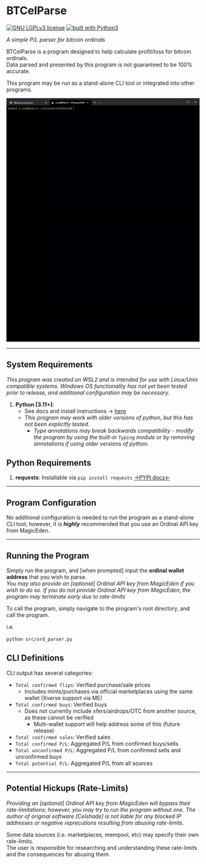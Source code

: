 # BTCelParse
[![GNU LGPLv3 license](https://img.shields.io/badge/license-LGPLv3-blue.svg)](https://github.com/Celshade/CelSwap/blob/master/LICENSE.LESSER)
[![built with Python3](https://img.shields.io/badge/built%20with-Python3-green.svg)](https://www.python.org/)

_A simple P/L parser for bitcoin ordinals_

BTCelParse is a program designed to help calculate profit/loss for bitcoin ordinals. \
Data parsed and presented by this program is not guaranteed to be 100% accurate.

This program may be run as a stand-alone CLI tool or integrated into other programs.

![](btcelparse_demo.gif)

***

## System Requirements
_This program was created on WSL2 and is intended for use with Linux/Unix compatible systems._
_Windows OS functionality has not yet been tested prior to release, and additional configuration may be necessary._

1. **Python [3.11+]**:
    * See docs and install instructions -> [here](https://www.python.org/)
    * _This program may work with older versions of python, but this has not been explicitly tested._
        * _Type annotations may break backwards compatibility - modify the program by using the built-in `Typing` module or by removing annotations if using older versions of python._

## Python Requirements
1. **requests**: Installable via `pip install requests` [->PYPI docs<-](https://pypi.org/project/requests/)

***

## Program Configuration
No additional configuration is needed to run the program as a stand-alone CLI tool; however, it is **_highly_** recommended that you use an Ordinal API key from MagicEden.
***

## Running the Program
Simply run the program, and [when prompted] input the **ordinal wallet address** that you wish to parse. \
_You may also provide an [optional] Ordinal API key from MagicEden if you wish to do so._
_If you do not provide Ordinal API key from MagicEden, the program may terminate early due to rate-limits_

To call the program, simply navigate to the program's root directory, and call the program.

i.e.

`python src/ord_parser.py`

## CLI Definitions
CLI output has several categories:
* `Total confirmed flips`: Verified purchase/sale prices
    * Includes mints/purchases via official marketplaces using the same wallet (Xverse support via ME)
* `Total confirmed buys`: Verified buys
    * Does not currently include xfers/airdrops/OTC from another source, as these cannot be verified
        * Multi-wallet support will help address some of this (future release)
* `Total confirmed sales`: Verified sales
* `Total confirmed P/L`: Aggregated P/L from confirmed buys/sells
* `Total unconfirmed P/L`: Aggregated P/L from confirmed sells and unconfirmed buys
* `Total potential P/L`: Aggregated P/L from all sources
***

## Potential Hickups (Rate-Limits)
_Providing an [optional] Ordinal API key from MagicEden will bypass their rate-limitations; however, you may try to run the program without one._
_The author of original software [Celshade] is not liable for any blocked IP addresses or negative reprecutions resulting from abusing rate-limits._

Some data sources (i.e. marketplaces, mempool, etc) may specify their own rate-limits. \
The user is responsible for researching and understanding these rate-limits and the consequences for abusing them.
